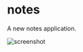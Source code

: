 # notes

A new notes application.

![screenshot](https://miro.medium.com/max/371/1*0dQNpR0DrpaZfMM8mXsvig.png)
